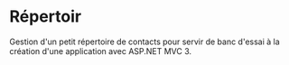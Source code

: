 # Répertoir

Gestion d'un petit répertoire de contacts pour servir de banc d'essai
à la création d'une application avec ASP.NET MVC 3.